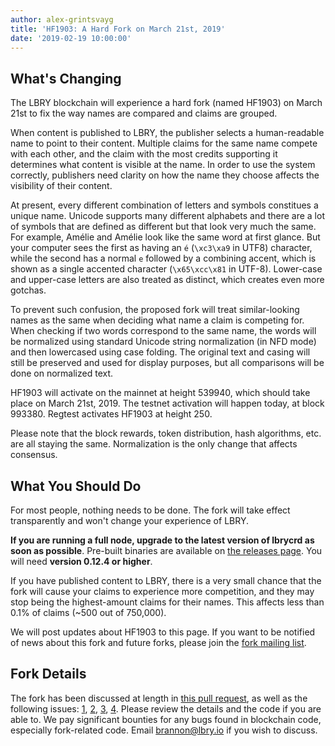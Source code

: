 ```yaml
---
author: alex-grintsvayg
title: 'HF1903: A Hard Fork on March 21st, 2019'
date: '2019-02-19 10:00:00'
---
```


## What's Changing

The LBRY blockchain will experience a hard fork (named HF1903) on March 21st to fix the way names are compared and claims are grouped. 

When content is published to LBRY, the publisher selects a human-readable name to point to their content. Multiple claims for the same 
name compete with each other, and the claim with the most credits supporting it determines what content is visible at the name.
In order to use the system correctly, publishers need clarity on how the name they choose affects the visibility of their content.

At present, every different combination of letters and symbols constitues a unique name. Unicode supports many different alphabets
and there are a lot of symbols that are defined as different but that look very much the same. For example, Amélie and Amélie look like the
same word at first glance. But your computer sees the first as having an `é` (`\xc3\xa9` in UTF8) character, while the second has a normal 
`e` followed by a combining accent, which is shown as a single accented character (`\x65\xcc\x81` in UTF-8). Lower-case and 
upper-case letters are also treated as distinct, which creates even more gotchas.

To prevent such confusion, the proposed fork will treat similar-looking names as the same when deciding what name a claim is competing
for. When checking if two words correspond to the same name, the words will be normalized using standard Unicode string normalization (in 
NFD mode) and then lowercased using case folding. The original text and casing will still be preserved and used for display purposes, 
but all comparisons will be done on normalized text.

HF1903 will activate on the mainnet at height 539940, which should take place on March 21st, 2019. 
The testnet activation will happen today, at block 993380. 
Regtest activates HF1903 at height 250.

Please note that the block rewards, token distribution, hash algorithms, etc. are all staying the same. Normalization is the only change
that affects consensus.

## What You Should Do

For most people, nothing needs to be done. The fork will take effect transparently and won't change your experience of LBRY.

**If you are running a full node, upgrade to the latest version of lbrycrd as soon as possible**.
Pre-built binaries are available on [the releases page](https://github.com/lbryio/lbrycrd/releases). You will need **version 0.12.4 or higher**.

If you have published content to LBRY, there is a very small chance that the fork will cause your claims to experience more competition, 
and they may stop being the highest-amount claims for their names. This affects less than 0.1% of claims (~500 out of 750,000). 

We will post updates about HF1903 to this page. If you want to be notified of news about this fork and future forks, please join the [fork mailing list](/forklist).

## Fork Details

The fork has been discussed at length in [this pull request](https://github.com/lbryio/lbrycrd/pull/235), as well as the following issues: [1](https://github.com/lbryio/lbrycrd/issues/65), 
[2](https://github.com/lbryio/lbrycrd/issues/204), [3](https://github.com/lbryio/lbrycrd/issues/208), [4](https://github.com/lbryio/lbrycrd/issues/234).
Please review the details and the code if you are able to. We pay significant bounties for any bugs found in blockchain code, especially 
fork-related code.  Email [brannon@lbry.io](mailto:brannon@lbry.io) if you wish to discuss.

